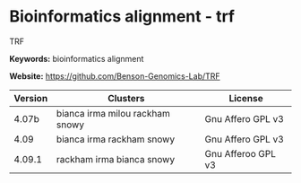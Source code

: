# Bioinformatics alignment - trf

TRF

**Keywords:** bioinformatics alignment

**Website:** <https://github.com/Benson-Genomics-Lab/TRF>

| Version | Clusters | License |
| ------- | -------- | ------- |
| 4.07b | bianca irma milou rackham snowy | Gnu Affero GPL v3 |
| 4.09 | bianca irma rackham snowy | Gnu Affero GPL v3 |
| 4.09.1 | rackham irma bianca snowy | Gnu Afferoo GPL v3 |
